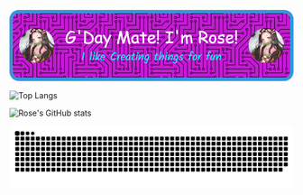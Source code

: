 ![Header](./Assets/Images/Header.png)

![Top Langs](https://github-readme-stats.vercel.app/api/top-langs/?username=risetothetop2127&langs_count=10)

![Rose's GitHub stats](https://github-readme-stats.vercel.app/api?username=risetothetop2127&count_private=true&show_icons=true&include_all_commits=true)

<img src="https://github.com/Platane/snk/raw/output/github-contribution-grid-snake.svg" alt="e" style="max-width: 100%;">